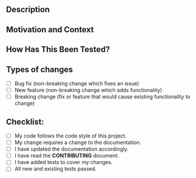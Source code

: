 <!--- Provide a general summary of your changes in the Title above -->
## Description
<!--- Describe your changes in detail -->
## Motivation and Context
<!--- Why is this change required? What problem does it solve? -->
<!--- If it fixes an open issue, please link to the issue here. -->
## How Has This Been Tested?
<!--- Please describe how you tested your changes. -->
<!--- Include details of the tests you ran to see how your change -->
<!--- affects other areas of the code, etc. -->
## Types of changes
<!--- What types of changes does your code introduce? Put an `x` in all the boxes that apply: -->
- [ ] Bug fix (non-breaking change which fixes an issue)
- [ ] New feature (non-breaking change which adds functionality)
- [ ] Breaking change (fix or feature that would cause existing functionality to change)
## Checklist:
<!--- Go over all the following points, and put an `x` in all the boxes that apply. -->
<!--- If you're unsure about any of these, don't hesitate to ask. We're here to help! -->
- [ ] My code follows the code style of this project.
- [ ] My change requires a change to the documentation.
- [ ] I have updated the documentation accordingly.
- [ ] I have read the **CONTRIBUTING** document.
- [ ] I have added tests to cover my changes.
- [ ] All new and existing tests passed.
